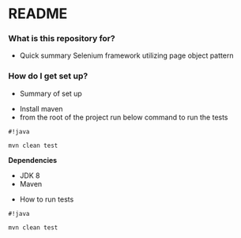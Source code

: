# README #

### What is this repository for? ###

* Quick summary
Selenium framework utilizing page object pattern

### How do I get set up? ###

* Summary of set up
- Install maven
- from the root of the project run below command to run the tests


```
#!java

mvn clean test
```

**Dependencies**
- JDK 8
- Maven

* How to run tests
```
#!java

mvn clean test
```